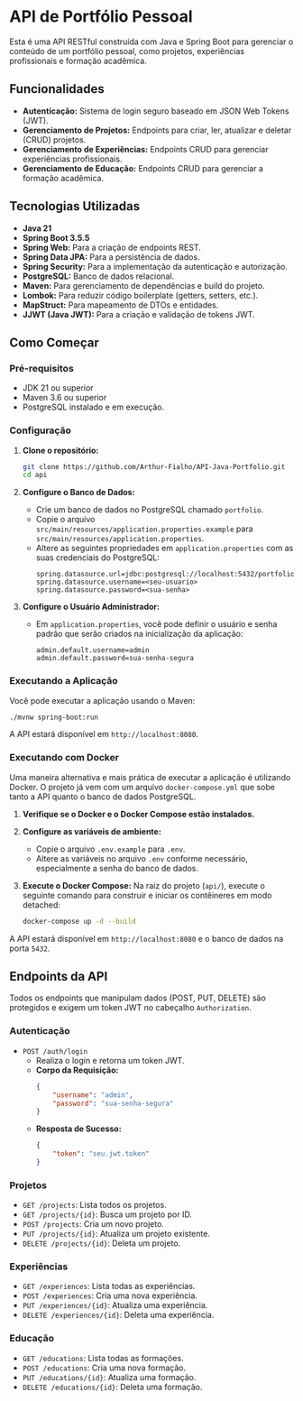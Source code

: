 # API de Portfólio Pessoal

Esta é uma API RESTful construída com Java e Spring Boot para gerenciar o conteúdo de um portfólio pessoal, como projetos, experiências profissionais e formação acadêmica.

## Funcionalidades

-   **Autenticação:** Sistema de login seguro baseado em JSON Web Tokens (JWT).
-   **Gerenciamento de Projetos:** Endpoints para criar, ler, atualizar e deletar (CRUD) projetos.
-   **Gerenciamento de Experiências:** Endpoints CRUD para gerenciar experiências profissionais.
-   **Gerenciamento de Educação:** Endpoints CRUD para gerenciar a formação acadêmica.

## Tecnologias Utilizadas

-   **Java 21**
-   **Spring Boot 3.5.5**
-   **Spring Web:** Para a criação de endpoints REST.
-   **Spring Data JPA:** Para a persistência de dados.
-   **Spring Security:** Para a implementação da autenticação e autorização.
-   **PostgreSQL:** Banco de dados relacional.
-   **Maven:** Para gerenciamento de dependências e build do projeto.
-   **Lombok:** Para reduzir código boilerplate (getters, setters, etc.).
-   **MapStruct:** Para mapeamento de DTOs e entidades.
-   **JJWT (Java JWT):** Para a criação e validação de tokens JWT.

## Como Começar

### Pré-requisitos

-   JDK 21 ou superior
-   Maven 3.6 ou superior
-   PostgreSQL instalado e em execução.

### Configuração

1.  **Clone o repositório:**
    ```bash
    git clone https://github.com/Arthur-Fialho/API-Java-Portfolio.git
    cd api
    ```

2.  **Configure o Banco de Dados:**
    -   Crie um banco de dados no PostgreSQL chamado `portfolio`.
    -   Copie o arquivo `src/main/resources/application.properties.example` para `src/main/resources/application.properties`.
    -   Altere as seguintes propriedades em `application.properties` com as suas credenciais do PostgreSQL:
        ```properties
        spring.datasource.url=jdbc:postgresql://localhost:5432/portfolio
        spring.datasource.username=<seu-usuario>
        spring.datasource.password=<sua-senha>
        ```

3.  **Configure o Usuário Administrador:**
    -   Em `application.properties`, você pode definir o usuário e senha padrão que serão criados na inicialização da aplicação:
        ```properties
        admin.default.username=admin
        admin.default.password=sua-senha-segura
        ```

### Executando a Aplicação

Você pode executar a aplicação usando o Maven:

```bash
./mvnw spring-boot:run
```

A API estará disponível em `http://localhost:8080`.

### Executando com Docker

Uma maneira alternativa e mais prática de executar a aplicação é utilizando Docker. O projeto já vem com um arquivo `docker-compose.yml` que sobe tanto a API quanto o banco de dados PostgreSQL.

1.  **Verifique se o Docker e o Docker Compose estão instalados.**

2.  **Configure as variáveis de ambiente:**
    -   Copie o arquivo `.env.example` para `.env`.
    -   Altere as variáveis no arquivo `.env` conforme necessário, especialmente a senha do banco de dados.

3.  **Execute o Docker Compose:**
    Na raiz do projeto (`api/`), execute o seguinte comando para construir e iniciar os contêineres em modo detached:
    ```bash
    docker-compose up -d --build
    ```

A API estará disponível em `http://localhost:8080` e o banco de dados na porta `5432`.

## Endpoints da API

Todos os endpoints que manipulam dados (POST, PUT, DELETE) são protegidos e exigem um token JWT no cabeçalho `Authorization`.

### Autenticação

-   `POST /auth/login`
    -   Realiza o login e retorna um token JWT.
    -   **Corpo da Requisição:**
        ```json
        {
            "username": "admin",
            "password": "sua-senha-segura"
        }
        ```
    -   **Resposta de Sucesso:**
        ```json
        {
            "token": "seu.jwt.token"
        }
        ```

### Projetos

-   `GET /projects`: Lista todos os projetos.
-   `GET /projects/{id}`: Busca um projeto por ID.
-   `POST /projects`: Cria um novo projeto.
-   `PUT /projects/{id}`: Atualiza um projeto existente.
-   `DELETE /projects/{id}`: Deleta um projeto.

### Experiências

-   `GET /experiences`: Lista todas as experiências.
-   `POST /experiences`: Cria uma nova experiência.
-   `PUT /experiences/{id}`: Atualiza uma experiência.
-   `DELETE /experiences/{id}`: Deleta uma experiência.

### Educação

-   `GET /educations`: Lista todas as formações.
-   `POST /educations`: Cria uma nova formação.
-   `PUT /educations/{id}`: Atualiza uma formação.
-   `DELETE /educations/{id}`: Deleta uma formação.
